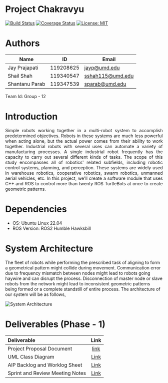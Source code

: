 # Project Chakravyu

[![Build Status](https://github.com/jayprajapati009/project_chakravyu/actions/workflows/build_and_coveralls.yml/badge.svg)](https://github.com/ayprajapati009/project_chakravyu/actions/workflows/build_and_coveralls.yml)
[![Coverage Status](https://coveralls.io/repos/github/jayprajapati009/project_chakravyu/badge.svg?branch=main)](https://coveralls.io/github/jayprajapati009/project_chakravyu?branch=main)
[![License: MIT](https://img.shields.io/badge/License-MIT-blue.svg)](https://opensource.org/licenses/MIT)

# Authors

|Name|ID|Email|
|---|---|---|
|Jay Prajapati|119208625|jayp@umd.edu|
|Shail Shah|119340547|sshah115@umd.edu|
|Shantanu Parab|119347539|sparab@umd.edu|

Team Id: Group - 12

# Introduction

<div style="text-align: justify">
Simple robots working together in a multi-robot system to accomplish predetermined objectives. Robots in these systems are much less powerful when acting alone, but the actual power comes from their ability to work together. Industrial robots with several uses can automate a variety of manufacturing processes. A single industrial robot frequently has the capacity to carry out several different kinds of tasks. The scope of this study encompasses all of robotics' related subfields, including robotic control systems, planning, and perception. These systems are widely used in warehouse robotics, cooperative robotics, swarm robotics, unmanned aerial vehicles, etc. In this project, we'll create a software module that uses C++ and ROS to control more than twenty ROS TurtleBots at once to create geometric patterns.
</div>

# Dependencies

- OS: Ubuntu Linux 22.04
- ROS Version: ROS2 Humble Hawksbill

# System Architecture

The fleet of robots while performing the prescribed task of aligning to form a geometrical pattern might collide during movement. Communication error due to frequency mismatch between nodes might lead to robots going haywire and can disrupt the process. Disconnection of master node or slave robots from the network might lead to inconsistent geometric patterns being formed or a complete standstill of entire process. The architecture of our system will be as follows,


![System Architecture](https://github.com/jayprajapati009/project_chakravyu/blob/iteration_1/documents/proposed_system_architecture.png)

# Deliverables (Phase - 1)

|Deliverable|Link|
|:---|:---:|
|Project Proposal Document|[link](https://github.com/jayprajapati009/project_chakravyu/blob/iteration_1/documents/Project_Chakravyu_Proposal.pdf)|
|UML Class Diagram|[Link](https://github.com/jayprajapati009/project_chakravyu/blob/iteration_1/UML/initial/class_diagram.png)|
|AIP Backlog and Worklog Sheet|[Link](https://docs.google.com/spreadsheets/d/1fCrZ5zCcu7wbSNEzoXJNjJSVYKHJ8yOg8b6y1aFy0Is/edit?usp=sharing)|
|Sprint and Review Meeting Notes|[Link](https://docs.google.com/document/d/1zADA51S8-DCuGPjZB7dvrBzD6DiS--uvvF-nh4I-Mvw/edit?usp=sharing)|




